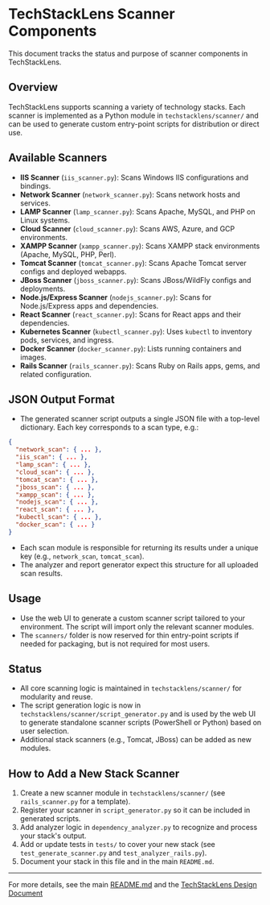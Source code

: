# TechStackLens Scanner Components

This document tracks the status and purpose of scanner components in TechStackLens.

## Overview

TechStackLens supports scanning a variety of technology stacks. Each scanner is implemented as a Python module in `techstacklens/scanner/` and can be used to generate custom entry-point scripts for distribution or direct use.

## Available Scanners

- **IIS Scanner** (`iis_scanner.py`): Scans Windows IIS configurations and bindings.
- **Network Scanner** (`network_scanner.py`): Scans network hosts and services.
- **LAMP Scanner** (`lamp_scanner.py`): Scans Apache, MySQL, and PHP on Linux systems.
- **Cloud Scanner** (`cloud_scanner.py`): Scans AWS, Azure, and GCP environments.
- **XAMPP Scanner** (`xampp_scanner.py`): Scans XAMPP stack environments (Apache, MySQL, PHP, Perl).
- **Tomcat Scanner** (`tomcat_scanner.py`): Scans Apache Tomcat server configs and deployed webapps.
- **JBoss Scanner** (`jboss_scanner.py`): Scans JBoss/WildFly configs and deployments.
- **Node.js/Express Scanner** (`nodejs_scanner.py`): Scans for Node.js/Express apps and dependencies.
- **React Scanner** (`react_scanner.py`): Scans for React apps and their dependencies.
- **Kubernetes Scanner** (`kubectl_scanner.py`): Uses `kubectl` to inventory pods, services, and ingress.
- **Docker Scanner** (`docker_scanner.py`): Lists running containers and images.
- **Rails Scanner** (`rails_scanner.py`): Scans Ruby on Rails apps, gems, and related configuration.

## JSON Output Format

- The generated scanner script outputs a single JSON file with a top-level dictionary. Each key corresponds to a scan type, e.g.:

```json
{
  "network_scan": { ... },
  "iis_scan": { ... },
  "lamp_scan": { ... },
  "cloud_scan": { ... },
  "tomcat_scan": { ... },
  "jboss_scan": { ... },
  "xampp_scan": { ... },
  "nodejs_scan": { ... },
  "react_scan": { ... },
  "kubectl_scan": { ... },
  "docker_scan": { ... }
}
```

- Each scan module is responsible for returning its results under a unique key (e.g., `network_scan`, `tomcat_scan`).
- The analyzer and report generator expect this structure for all uploaded scan results.

## Usage

- Use the web UI to generate a custom scanner script tailored to your environment. The script will import only the relevant scanner modules.
- The `scanners/` folder is now reserved for thin entry-point scripts if needed for packaging, but is not required for most users.

## Status

- All core scanning logic is maintained in `techstacklens/scanner/` for modularity and reuse.
- The script generation logic is now in `techstacklens/scanner/script_generator.py` and is used by the web UI to generate standalone scanner scripts (PowerShell or Python) based on user selection.
- Additional stack scanners (e.g., Tomcat, JBoss) can be added as new modules.

## How to Add a New Stack Scanner

1. Create a new scanner module in `techstacklens/scanner/` (see `rails_scanner.py` for a template).
2. Register your scanner in `script_generator.py` so it can be included in generated scripts.
3. Add analyzer logic in `dependency_analyzer.py` to recognize and process your stack's output.
4. Add or update tests in `tests/` to cover your new stack (see `test_generate_scanner.py` and `test_analyzer_rails.py`).
5. Document your stack in this file and in the main `README.md`.

---

For more details, see the main [README.md](../README.md) and the [TechStackLens Design Document](../attached_assets/TechStackLens%20Design%20Document.markdown)
